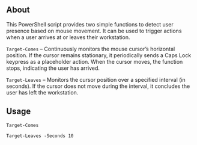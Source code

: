## About 
This PowerShell script provides two simple functions to detect user presence based on mouse movement. It can be used to trigger actions when a user arrives at or leaves their workstation.

`Target-Comes` – Continuously monitors the mouse cursor’s horizontal position. If the cursor remains stationary, it periodically sends a Caps Lock keypress as a placeholder action. When the cursor moves, the function stops, indicating the user has arrived.

`Target-Leaves` – Monitors the cursor position over a specified interval (in seconds). If the cursor does not move during the interval, it concludes the user has left the workstation.

## Usage
`Target-Comes`

`Target-Leaves -Seconds 10`

